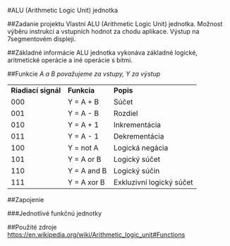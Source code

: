 #ALU (Arithmetic Logic Unit) jednotka

##Zadanie projektu
Vlastní ALU (Arithmetic Logic Unit) jednotka. Možnost výběru instrukcí a vstupních hodnot za chodu aplikace. Výstup na 7segmentovém displeji.

##Základné informácie
ALU jednotka vykonáva základné logické, aritmetické operácie a iné operácie s bitmi.

##Funkcie
*A a B považujeme za vstupy, Y za výstup*
<table>
<tr><td><b>Riadiací signál</b></td><td><b>Funkcia</b></td><td><b>Popis</b></td></tr>
<tr><td> 000 </td><td> Y = A + B </td><td> Súčet </td></tr>
<tr><td> 001 </td><td> Y = A - B </td><td> Rozdiel </td></tr>
<tr><td> 010 </td><td> Y = A + 1 </td><td> Inkrementácia </td></tr>
<tr><td> 011 </td><td> Y = A - 1 </td><td> Dekrementácia </td></tr>
<tr><td> 100 </td><td> Y = not A </td><td> Logická negácia </td></tr>
<tr><td> 101 </td><td> Y = A or B </td><td> Logický súčet </td></tr>
<tr><td> 110 </td><td> Y = A and B </td><td> Logický súčin </td></tr>
<tr><td> 111 </td><td> Y = A xor B </td><td> Exkluzivní logický súčet </td></tr>
</table>

##Zapojenie


###Jednotlivé funkčnú jednotky




##Použité zdroje
https://en.wikipedia.org/wiki/Arithmetic_logic_unit#Functions